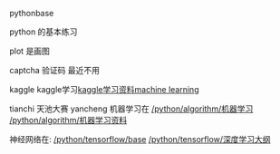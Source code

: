 pythonbase 

python 的基本练习

plot 是画图  

captcha 验证码 最近不用

kaggle kaggle学习[kaggle学习资料machine learning](https://www.kaggle.com/learn/machine-learning)

tianchi 天池大赛 yancheng
机器学习在 
[/python/algorithm/机器学习](https://github.com/muxiaobai/CourseExercises/blob/master/python/algorithm/%E6%9C%BA%E5%99%A8%E5%AD%A6%E4%B9%A0.txt)
[/python/algorithm/机器学习资料](https://github.com/muxiaobai/CourseExercises/blob/master/python/algorithm/%E6%9C%BA%E5%99%A8%E5%AD%A6%E4%B9%A0%E8%B5%84%E6%96%99.txt)

神经网络在:
[/python/tensorflow/base](https://github.com/muxiaobai/CourseExercises/blob/master/python/tensorflow/base.txt)
[/python/tensorflow/深度学习大纲](https://github.com/muxiaobai/CourseExercises/blob/master/python/tensorflow/%E6%B7%B1%E5%BA%A6%E5%AD%A6%E4%B9%A0%E5%A4%A7%E7%BA%B2.txt)
